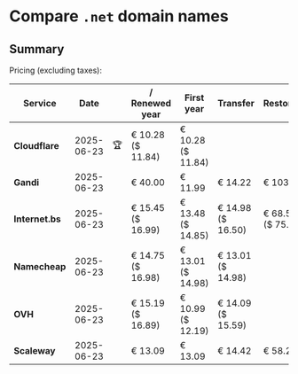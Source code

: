 # Compare `.net` domain names

## Summary

Pricing (excluding taxes):

| Service | Date |  | / Renewed year | First year | Transfer | Restoration |
|--|--|--|--|--|--|--|
| **Cloudflare** | 2025-06-23 | 🏆 | € 10.28<br>($ 11.84) | € 10.28<br>($ 11.84) |  |  |
| **Gandi** | 2025-06-23 |  | € 40.00 | € 11.99 | € 14.22 | € 103.88 |
| **Internet.bs** | 2025-06-23 |  | € 15.45<br>($ 16.99) | € 13.48<br>($ 14.85) | € 14.98<br>($ 16.50) | € 68.55<br>($ 75.49) |
| **Namecheap** | 2025-06-23 |  | € 14.75<br>($ 16.98) | € 13.01<br>($ 14.98) | € 13.01<br>($ 14.98) |  |
| **OVH** | 2025-06-23 |  | € 15.19<br>($ 16.89) | € 10.99<br>($ 12.19) | € 14.09<br>($ 15.59) |  |
| **Scaleway** | 2025-06-23 |  | € 13.09 | € 13.09 | € 14.42 | € 58.26 |
